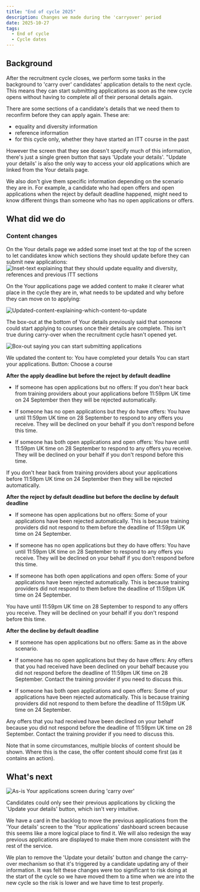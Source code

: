 ```yaml
---
title: "End of cycle 2025"
description: Changes we made during the 'carryover' period
date: 2025-10-27
tags:
  - End of cycle
  - Cycle dates
---
```

## Background
After the recruitment cycle closes, we perform some tasks in the background to 'carry over' candidates' application details to the next cycle. This means they can start submitting applications as soon as the new cycle opens without having to complete all of their personal details again.

There are some sections of a candidate's details that we need them to reconfirm before they can apply again. These are: 
* equality and diversity information
* reference information
* for this cycle only, whether they have started an ITT course in the past

However the screen that they see doesn't specify much of this information, there's just a single green button that says 'Update your details'. "Update your details' is also the only way to access your old applications which are linked from the Your details page.

We also don't give them specific information depending on the scenario they are in. For example, a candidate who had open offers and open applications when the reject by default deadline happened, might need to know different things than someone who has no open applications or offers.

## What did we do
### Content changes
On the Your details page we added some inset text at the top of the screen to let candidates know which sections they should update before they can submit new applications:
![Inset-text explaining that they should update equality and diversity, references and previous ITT sections](your-details.png)

On the Your applications page we added content to make it clearer what place in the cycle they are in, what needs to be updated and why before they can move on to applying:

![Updated-content-explaining-which-content-to-update](carry-over-new-content.png)

The box-out at the bottom of Your details previously said that someone could start applying to courses once their details are complete. This isn't true during carry-over when the recruitment cycle hasn't opened yet.

![Box-out saying you can start submitting applications](as-is-start-applications.png)

We updated the content to:
You have completed your details
You can start your applications.
Button: Choose a course

**After the apply deadline but before the reject by default deadline**
* If someone has open applications but no offers:
If you don't hear back from training providers about your applications before 11:59pm UK time on 24 September then they will be rejected automatically.

* If someone has no open applications but they do have offers:
You have until 11:59pm UK time on 28 September to respond to any offers you receive. They will be declined on your behalf if you don't respond before this time.

* If someone has both open applications and open offers:
You have until 11:59pm UK time on 28 September to respond to any offers you receive. They will be declined on your behalf if you don't respond before this time.

If you don't hear back from training providers about your applications before 11:59pm UK time on 24 September then they will be rejected automatically.

**After the reject by default deadline but before the decline by default deadline**

* If someone has open applications but no offers:
Some of your applications have been rejected automatically. This is because training providers did not respond to them before the deadline of 11:59pm UK time on 24 September.

* If someone has no open applications but they do have offers:
You have until 11:59pm UK time on 28 September to respond to any offers you receive. They will be declined on your behalf if you don't respond before this time.

* If someone has both open applications and open offers:
Some of your applications have been rejected automatically. This is because training providers did not respond to them before the deadline of 11:59pm UK time on 24 September.

You have until 11:59pm UK time on 28 September to respond to any offers you receive. They will be declined on your behalf if you don't respond before this time.

**After the decline by default deadline**

* If someone has open applications but no offers:
Same as in the above scenario.

* If someone has no open applications but they do have offers:
Any offers that you had received have been declined on your behalf because you did not respond before the deadline of 11:59pm UK time on 28 September. Contact the training provider if you need to discuss this.

* If someone has both open applications and open offers:
Some of your applications have been rejected automatically. This is because training providers did not respond to them before the deadline of 11:59pm UK time on 24 September.

Any offers that you had received have been declined on your behalf because you did not respond before the deadline of 11:59pm UK time on 28 September. Contact the training provider if you need to discuss this.

Note that in some circumstances, multiple blocks of content should be shown. Where this is the case, the offer content should come first (as it contains an action).

## What's next
![As-is Your applications screen during 'carry over'](as-is-carry-over.png)

Candidates could only see their previous applications by clicking the 'Update your details' button, which isn't very intuitive.

We have a card in the backlog to move the previous applications from the 'Your details' screen to the 'Your applications' dashboard screen because this seems like a more logical place to find it. We will also redesign the way previous applications are displayed to make them more consistent with the rest of the service.

We plan to remove the 'Update your details' button and change the carry-over mechanism so that it's triggered by a candidate updating any of their information. It was felt these changes were too significant to risk doing at the start of the cycle so we have moved them to a time when we are into the new cycle so the risk is lower and we have time to test properly.